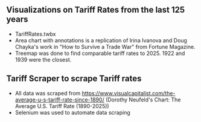## Visualizations on Tariff Rates from the last 125 years
- TariffRates.twbx
- Area chart with annotations is a replication of Irina Ivanova and Doug Chayka's work in "How to Survive a Trade War" from Fortune Magazine.
- Treemap was done to find comparable tariff rates to 2025. 1922 and 1939 were the closest.

## Tariff Scraper to scrape Tariff rates
- All data was scraped from https://www.visualcapitalist.com/the-average-u-s-tariff-rate-since-1890/ (Dorothy Neufeld's Chart: The Average U.S. Tariff Rate (1890-2025))
- Selenium was used to automate data scraping
